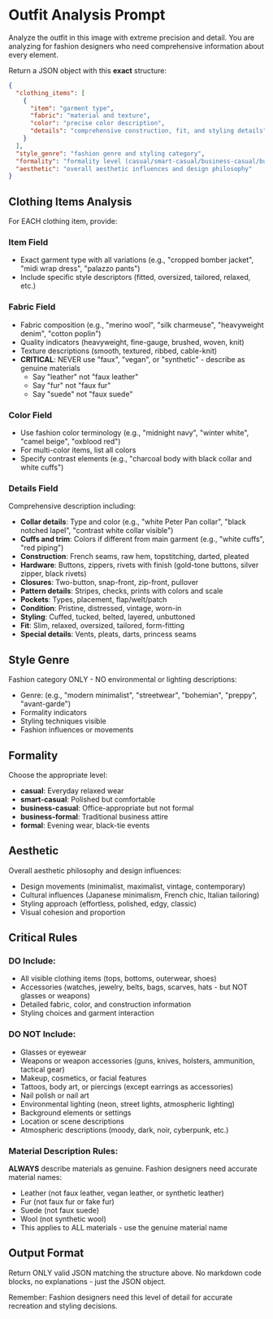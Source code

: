 # Outfit Analysis Prompt

Analyze the outfit in this image with extreme precision and detail. You are analyzing for fashion designers who need comprehensive information about every element.

Return a JSON object with this **exact** structure:

```json
{
  "clothing_items": [
    {
      "item": "garment type",
      "fabric": "material and texture",
      "color": "precise color description",
      "details": "comprehensive construction, fit, and styling details"
    }
  ],
  "style_genre": "fashion genre and styling category",
  "formality": "formality level (casual/smart-casual/business-casual/business-formal/formal)",
  "aesthetic": "overall aesthetic influences and design philosophy"
}
```

## Clothing Items Analysis

For EACH clothing item, provide:

### Item Field
- Exact garment type with all variations (e.g., "cropped bomber jacket", "midi wrap dress", "palazzo pants")
- Include specific style descriptors (fitted, oversized, tailored, relaxed, etc.)

### Fabric Field
- Fabric composition (e.g., "merino wool", "silk charmeuse", "heavyweight denim", "cotton poplin")
- Quality indicators (heavyweight, fine-gauge, brushed, woven, knit)
- Texture descriptions (smooth, textured, ribbed, cable-knit)
- **CRITICAL**: NEVER use "faux", "vegan", or "synthetic" - describe as genuine materials
  - Say "leather" not "faux leather"
  - Say "fur" not "faux fur"
  - Say "suede" not "faux suede"

### Color Field
- Use fashion color terminology (e.g., "midnight navy", "winter white", "camel beige", "oxblood red")
- For multi-color items, list all colors
- Specify contrast elements (e.g., "charcoal body with black collar and white cuffs")

### Details Field
Comprehensive description including:
- **Collar details**: Type and color (e.g., "white Peter Pan collar", "black notched lapel", "contrast white collar visible")
- **Cuffs and trim**: Colors if different from main garment (e.g., "white cuffs", "red piping")
- **Construction**: French seams, raw hem, topstitching, darted, pleated
- **Hardware**: Buttons, zippers, rivets with finish (gold-tone buttons, silver zipper, black rivets)
- **Closures**: Two-button, snap-front, zip-front, pullover
- **Pattern details**: Stripes, checks, prints with colors and scale
- **Pockets**: Types, placement, flap/welt/patch
- **Condition**: Pristine, distressed, vintage, worn-in
- **Styling**: Cuffed, tucked, belted, layered, unbuttoned
- **Fit**: Slim, relaxed, oversized, tailored, form-fitting
- **Special details**: Vents, pleats, darts, princess seams

## Style Genre

Fashion category ONLY - NO environmental or lighting descriptions:
- Genre: (e.g., "modern minimalist", "streetwear", "bohemian", "preppy", "avant-garde")
- Formality indicators
- Styling techniques visible
- Fashion influences or movements

## Formality

Choose the appropriate level:
- **casual**: Everyday relaxed wear
- **smart-casual**: Polished but comfortable
- **business-casual**: Office-appropriate but not formal
- **business-formal**: Traditional business attire
- **formal**: Evening wear, black-tie events

## Aesthetic

Overall aesthetic philosophy and design influences:
- Design movements (minimalist, maximalist, vintage, contemporary)
- Cultural influences (Japanese minimalism, French chic, Italian tailoring)
- Styling approach (effortless, polished, edgy, classic)
- Visual cohesion and proportion

## Critical Rules

### DO Include:
- All visible clothing items (tops, bottoms, outerwear, shoes)
- Accessories (watches, jewelry, belts, bags, scarves, hats - but NOT glasses or weapons)
- Detailed fabric, color, and construction information
- Styling choices and garment interaction

### DO NOT Include:
- Glasses or eyewear
- Weapons or weapon accessories (guns, knives, holsters, ammunition, tactical gear)
- Makeup, cosmetics, or facial features
- Tattoos, body art, or piercings (except earrings as accessories)
- Nail polish or nail art
- Environmental lighting (neon, street lights, atmospheric lighting)
- Background elements or settings
- Location or scene descriptions
- Atmospheric descriptions (moody, dark, noir, cyberpunk, etc.)

### Material Description Rules:
**ALWAYS** describe materials as genuine. Fashion designers need accurate material names:
- Leather (not faux leather, vegan leather, or synthetic leather)
- Fur (not faux fur or fake fur)
- Suede (not faux suede)
- Wool (not synthetic wool)
- This applies to ALL materials - use the genuine material name

## Output Format

Return ONLY valid JSON matching the structure above. No markdown code blocks, no explanations - just the JSON object.

Remember: Fashion designers need this level of detail for accurate recreation and styling decisions.
